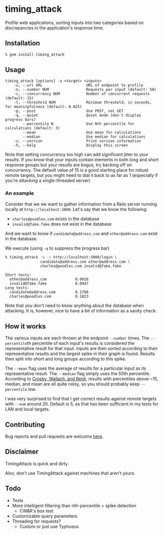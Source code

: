 # timing_attack

Profile web applications, sorting inputs into two categories based on
discrepancies in the application's response time.

## Installation

```bash
% gem install timing_attack
```

## Usage

```
timing_attack [options] -u <target> <inputs>
    -u, --url URL                    URL of endpoint to profile
    -n, --number NUM                 Requests per input (default: 50)
    -c, --concurrency NUM            Number of concurrent requests (default: 15)
    -t, --threshold NUM              Minimum threshold, in seconds, for meaningfulness (default: 0.025)
    -p, --post                       Use POST, not GET
    -q, --quiet                      Quiet mode (don't display progress bars)
        --percentile N               Use Nth percentile for calculations (default: 3)
        --mean                       Use mean for calculations
        --median                     Use median for calculations
    -v, --version                    Print version information
    -h, --help                       Display this screen
```

Note that setting concurrency too high can add significant jitter to your results.  If you know that your inputs contain elements in both long and short response groups but your results are bogus, try backing off on concurrency.  The default value of 15 is a good starting place for robust remote targets, but you might need to dial it back to as far as 1 (especially if you're attacking a single-threaded server)

### An example

Consider that we we want to gather information from a Rails server running
locally at `http://localhost:3000`.  Let's say that we know the following:
* `charles@poodles.com` exists in the database
* `invalid@fake.fake` does not exist in the database

And we want to know if `candidate@address.com` and `other@address.com` exist in
the database.

We execute (using `-q` to suppress the progress bar)
```bash
% timing_attack -q -u http://localhost:3000/login \
                candidate@address.com other@address.com \
                charles@poodles.com invalid@fake.fake
```
```
Short tests:
  other@address.com             0.0926
  invalid@fake.fake             0.0947
Long tests:
  candidate@address.com         0.1708
  charles@poodles.com           0.1823
```

Note that you don't need to know anything about the database when attacking.  It
is, however, nice to have a bit of information as a sanity check.

## How it works

The various inputs are each thrown at the endpoint `--number` times.  The
`--percentile`th percentile of each input's results is considered the
representative result for that input.  Inputs are then sorted according to
their representative results and the largest spike in their graph is found.
Results then split into short and long groups according to this spike.

The `--mean` flag uses the average of results for a particular input as its
representative result.  The `--median` flag simply uses the 50th percentile.
According to [Crosby, Wallach, and
Reidi](https://www.cs.rice.edu/~dwallach/pub/crosby-timing2009.pdf), results
with percentiles above ~15, median, and mean are all quite noisy, so you should
probably keep `--percentile` low.

I was very surprised to find that I get correct results against remote targets
with `--num` around 20.  Default is 5, as that has been sufficient in my tests
for LAN and local targets.

## Contributing

Bug reports and pull requests are welcome [here](https://github.com/ffleming/timing_attack).

## Disclaimer

TimingAttack is quick and dirty.

Also, don't use TimingAttack against machines that aren't yours.

## Todo
* Tests
* More intelligent filtering than nth-percentile + spike detection
  * CW&R's box test
* Customizable query parameters
* Threading for requests?
  * Custom or just use Typhoeus
